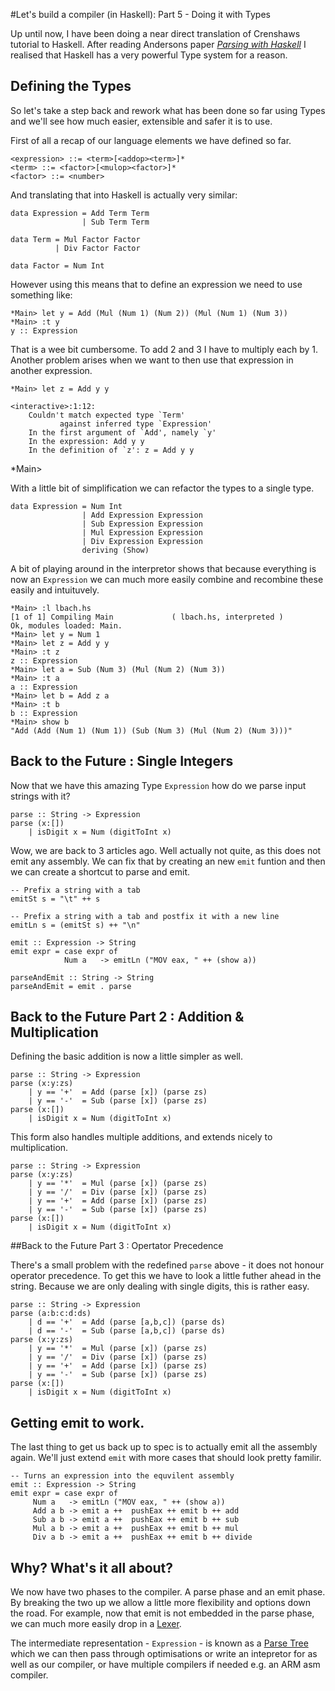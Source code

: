 #Let's build a compiler (in Haskell): Part 5 - Doing it with Types

Up until now, I have been doing a near direct translation of Crenshaws tutorial to Haskell.   After reading Andersons paper _[Parsing with Haskell](http://www.cs.lth.se/EDA120/assignment4/parser.pdf)_  I realised that Haskell has a very powerful Type system for a reason.

## Defining the Types

So let's take a step back and rework what has been done so far using Types and we'll see how much easier, extensible and safer it is to use.

First of all a recap of our language elements we have defined so far.

    <expression> ::= <term>[<addop><term>]*
    <term> ::= <factor>[<mulop><factor>]*
    <factor> ::= <number>

And translating that into Haskell is actually very similar:

    data Expression = Add Term Term
                    | Sub Term Term
    
    data Term = Mul Factor Factor
              | Div Factor Factor
    
    data Factor = Num Int

However using this means that to define an expression we need to use something like:

    *Main> let y = Add (Mul (Num 1) (Num 2)) (Mul (Num 1) (Num 3))
    *Main> :t y
    y :: Expression

That is a wee bit cumbersome. To add 2 and 3 I have to multiply each by 1. Another problem arises when we want to then use that expression in another expression.

    *Main> let z = Add y y

    <interactive>:1:12:
        Couldn't match expected type `Term'
               against inferred type `Expression'
        In the first argument of `Add', namely `y'
        In the expression: Add y y
        In the definition of `z': z = Add y y
*Main>

With a little bit of simplification we can refactor the types to a single type.
    
    data Expression = Num Int
                    | Add Expression Expression
                    | Sub Expression Expression
                    | Mul Expression Expression
                    | Div Expression Expression
                    deriving (Show) 

A bit of playing around in the interpretor shows that because everything is now an `Expression` we can much more easily combine and recombine these easily and intuituvely.

    *Main> :l lbach.hs
    [1 of 1] Compiling Main             ( lbach.hs, interpreted )
    Ok, modules loaded: Main.
    *Main> let y = Num 1
    *Main> let z = Add y y
    *Main> :t z
    z :: Expression
    *Main> let a = Sub (Num 3) (Mul (Num 2) (Num 3))
    *Main> :t a
    a :: Expression
    *Main> let b = Add z a
    *Main> :t b
    b :: Expression
    *Main> show b
    "Add (Add (Num 1) (Num 1)) (Sub (Num 3) (Mul (Num 2) (Num 3)))"

## Back to the Future : Single Integers

Now that we have this amazing Type `Expression` how do we parse input strings with it?

    parse :: String -> Expression
    parse (x:[])
        | isDigit x = Num (digitToInt x) 

Wow, we are back to 3 articles ago. Well actually not quite, as this does not emit any assembly. We can fix that by creating an new `emit` funtion and then we can create a shortcut to parse and emit.

    -- Prefix a string with a tab
    emitSt s = "\t" ++ s
    
    -- Prefix a string with a tab and postfix it with a new line
    emitLn s = (emitSt s) ++ "\n"
    
    emit :: Expression -> String
    emit expr = case expr of 
                Num a   -> emitLn ("MOV eax, " ++ (show a))
    
    parseAndEmit :: String -> String
    parseAndEmit = emit . parse

## Back to the Future Part 2 : Addition & Multiplication

Defining the basic addition is now a little simpler as well.

    parse :: String -> Expression
    parse (x:y:zs) 
        | y == '+'  = Add (parse [x]) (parse zs)
        | y == '-'  = Sub (parse [x]) (parse zs)
    parse (x:[])
        | isDigit x = Num (digitToInt x)

This form also handles multiple additions, and extends nicely to multiplication.

    parse :: String -> Expression
    parse (x:y:zs) 
        | y == '*'  = Mul (parse [x]) (parse zs)
        | y == '/'  = Div (parse [x]) (parse zs)
        | y == '+'  = Add (parse [x]) (parse zs)
        | y == '-'  = Sub (parse [x]) (parse zs)
    parse (x:[])
        | isDigit x = Num (digitToInt x)
    
##Back to the Future Part 3 : Opertator Precedence

There's a small problem with the redefined `parse` above - it does not honour operator precedence.  To get this we have to look a little futher ahead in the string. Because we are only dealing with single digits, this is rather easy.

    parse :: String -> Expression
    parse (a:b:c:d:ds) 
        | d == '+'  = Add (parse [a,b,c]) (parse ds)
        | d == '-'  = Sub (parse [a,b,c]) (parse ds)
    parse (x:y:zs) 
        | y == '*'  = Mul (parse [x]) (parse zs)
        | y == '/'  = Div (parse [x]) (parse zs)
        | y == '+'  = Add (parse [x]) (parse zs)
        | y == '-'  = Sub (parse [x]) (parse zs)
    parse (x:[])
        | isDigit x = Num (digitToInt x)

## Getting emit to work.

The last thing to get us back up to spec is to actually emit all the assembly again.  We'll just extend `emit` with more cases that should look pretty familir.

    -- Turns an expression into the equvilent assembly
    emit :: Expression -> String
    emit expr = case expr of 
         Num a   -> emitLn ("MOV eax, " ++ (show a))
         Add a b -> emit a ++  pushEax ++ emit b ++ add
         Sub a b -> emit a ++  pushEax ++ emit b ++ sub
         Mul a b -> emit a ++  pushEax ++ emit b ++ mul
         Div a b -> emit a ++  pushEax ++ emit b ++ divide
     
## Why? What's it all about?

We now have two phases to the compiler.  A parse phase and an emit phase.  By breaking the two up we allow a little more flexibility and options down the road.  For example, now that emit is not embedded in the parse phase, we can much more easily drop in a [Lexer](http://en.wikipedia.org/wiki/Lexical_analysis).

The intermediate representation - `Expression` - is known as a [Parse Tree](http://en.wikipedia.org/wiki/Parse_tree) which we can then pass through optimisations or write an intepretor for as well as our compiler, or have multiple compilers if needed e.g. an ARM asm compiler.  